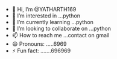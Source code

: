 - 👋 Hi, I’m @YATHARTH169
- 👀 I’m interested in ...python
- 🌱 I’m currently learning ...python
- 💞️ I’m looking to collaborate on ...python
- 📫 How to reach me ...contact on gmail
- 😄 Pronouns: .....6969
- ⚡ Fun fact: .......696969 

<!---
YATHARTH169/YATHARTH169 is a ✨ special ✨ repository because its `README.md` (this file) appears on your GitHub profile.
You can click the Preview link to take a look at your changes.
--->
